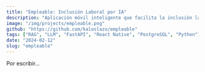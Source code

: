 ```yaml
---
title: "Empleable: Inclusión Laboral por IA"
description: "Aplicación móvil inteligente que facilita la inclusión laboral de personas con discapacidad en Perú. Implementada con tecnologías RAG y LLM, automatiza la búsqueda de empleo y evaluación de perfiles."
image: "/img/projects/empleable.png"
github: "https://github.com/kaloslazo/empleable"
tags: ["RAG", "LLM", "FastAPI", "React Native", "PostgreSQL", "Python"]
date: "2024-02-12"
slug: "empleable"
---
```


Por escribir...